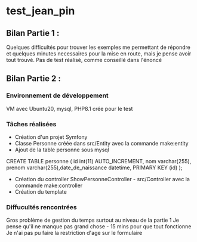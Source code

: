 # test_jean_pin

## Bilan Partie 1 :

Quelques difficultés pour trouver les exemples me permettant de répondre et quelques minutes necessaires pour la mise en route, mais je pense avoir tout trouvé.
Pas de test réalisé, comme conseillé dans l'énoncé

## Bilan Partie 2 :

### Environnement de développement 

VM avec Ubuntu20, mysql, PHP8.1 crée pour le test

### Tâches réalisées

- Création d'un projet Symfony
- Classe Personne créée dans src/Entity avec la commande make:entity
- Ajout de la table personne sous mysql 

CREATE TABLE personne ( id int(11) AUTO_INCREMENT, nom varchar(255), prenom varchar(255),date_de_naissance datetime, PRIMARY KEY (id)
);

- Création du controller ShowPersonneController - src/Controller avec la commande make:controller
- Création du template

### Diffucultés rencontrées

Gros problème de gestion du temps surtout au niveau de la partie 1
Je pense qu'il ne manque pas grand chose - 15 mins pour que tout fonctionne
Je n'ai pas pu faire la restriction d'age sur le formulaire


